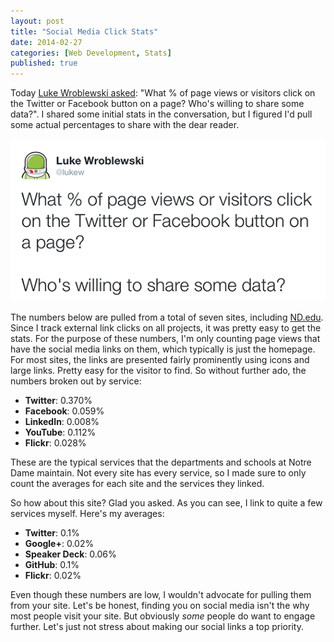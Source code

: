 ```yaml
---
layout: post
title: "Social Media Click Stats"
date: 2014-02-27
categories: [Web Development, Stats]
published: true
---
```

Today [Luke Wroblewski asked](https://twitter.com/lukew/status/439172752218406912): "What % of page views or visitors click on the Twitter or Facebook button on a page? Who's willing to share some data?". I shared some initial stats in the conversation, but I figured I'd pull some actual percentages to share with the dear reader.<!--more-->

<img src="/images/2014/social-stats-lukew.png" alt="@LukeW tweet asking for stats">

The numbers below are pulled from a total of seven sites, including [ND.edu](http://www.nd.edu/). Since I track external link clicks on all projects, it was pretty easy to get the stats. For the purpose of these numbers, I'm only counting page views that have the social media links on them, which typically is just the homepage. For most sites, the links are presented fairly prominently using icons and large links. Pretty easy for the visitor to find. So without further ado, the numbers broken out by service:

- **Twitter**: 0.370%
- **Facebook**: 0.059%
- **LinkedIn**: 0.008%
- **YouTube**: 0.112%
- **Flickr**: 0.028%

These are the typical services that the departments and schools at Notre Dame maintain. Not every site has every service, so I made sure to only count the averages for each site and the services they linked.

So how about this site? Glad you asked. As you can see, I link to quite a few services myself. Here's my averages:

- **Twitter**: 0.1%
- **Google+**: 0.02%
- **Speaker Deck**: 0.06%
- **GitHub**: 0.1%
- **Flickr**: 0.02%

Even though these numbers are low, I wouldn't advocate for pulling them from your site. Let's be honest, finding you on social media isn't the why most people visit your site. But obviously _some_ people do want to engage further. Let's just not stress about making our social links a top priority.
